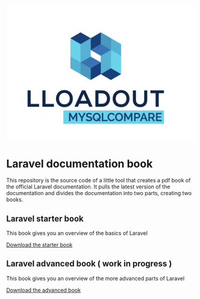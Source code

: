 <p align="center">
    <img src="https://github.com/LLoadout/assets/blob/master/LLoadout_mysqlcompare.png" width="500" title="LLoadout logo">
</p>

# Laravel documentation book

This repository is the source code of a little tool that creates a pdf book of the official Laravel documentation.  It pulls the latest version of the documentation and divides the documentation into two parts, creating two books.  

## Laravel starter book

This book gives you an overview of the basics of Laravel

[Download the starter book](https://github.com/LLoadout/laravel-docs/raw/main/build/laravel-starter-book.pdf)

## Laravel advanced book ( work in progress )

This book gives you an overview of the more advanced parts of Laravel

[Download the advanced book](https://github.com/LLoadout/laravel-docs/raw/main/build/laravel-advanced-book.pdf)

